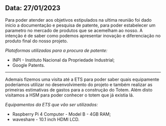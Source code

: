 ## Data: 27/01/2023

Para poder atender aos objetivos estipulados na ultima reunião foi dado inicio a documentação e pesquisa de patente, para poder estabelecer um parametro no mercado de produtos que se acemelham ao nosso. A intenção é de saber como podemos apresentar inovação e diferenciação no produto final do nosso projeto.

*Plataformas utilizadas para a procura de patente:*
- INPI - Instituto Nacional da Propriedade Industrial;
- Google Patents.

***

Ademais fizemos uma visita até a ETS para poder saber quais equipamente poderiamos utilizar no desenvolvimento do projeto e também realizar as primeiras estimativas de gastos para a construção do Totem. Além disto visitamos a HSM para poder conhecer o totem que já existia lá.

*Equipamentos da ETS que vão ser utilizados:*
- Raspberry Pi 4 Computer - Model B - 4GB RAM;
- waveshare - 10.1 inch HDMI LCD.
